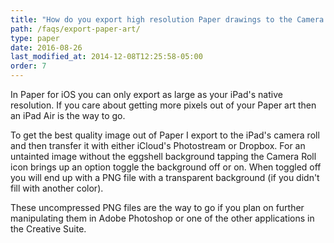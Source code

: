 ```yaml
---
title: "How do you export high resolution Paper drawings to the Camera Roll?"
path: /faqs/export-paper-art/
type: paper
date: 2016-08-26
last_modified_at: 2014-12-08T12:25:58-05:00
order: 7
---
```


In Paper for iOS you can only export as large as your iPad's native resolution. If you care about getting more pixels out of your Paper art then an iPad Air is the way to go.

To get the best quality image out of Paper I export to the iPad's camera roll and then transfer it with either iCloud's Photostream or Dropbox. For an untainted image without the eggshell background tapping the Camera Roll icon brings up an option toggle the background off or on. When toggled off you will end up with a PNG file with a transparent background (if you didn't fill with another color).

These uncompressed PNG files are the way to go if you plan on further manipulating them in Adobe Photoshop or one of the other applications in the Creative Suite.
